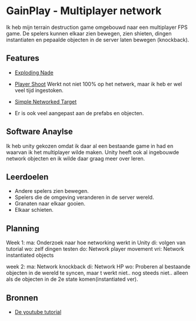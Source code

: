 # GainPlay - Multiplayer network

Ik heb mijn terrain destruction game omgebouwd naar een multiplayer FPS game.
De spelers kunnen elkaar zien bewegen, zien shieten, dingen instantiaten 
en pepaalde objecten in de server laten bewegen (knockback).

## Features

- [Exploding Nade](https://github.com/Yaruno292/networkFps/blob/master/Scripts/Object/NadeExplode.cs)
- [Player Shoot](https://github.com/Yaruno292/networkFps/blob/master/Scripts/Player/PlayerShoot.cs)
  Werkt not niet 100% op het netwerk, maar ik heb er wel veel tijd ingestoken.
- [Simple Networked Target](https://github.com/Yaruno292/networkFps/blob/master/Scripts/Object/Target.cs)

- Er is ook veel aangepast aan de prefabs en objecten.

## Software Anaylse 
Ik heb unity gekozen omdat ik daar al een bestaande game in had
en waarvan ik het multiplayer wilde maken.
Unity heeft ook al ingebouwde network objecten en ik wilde daar graag meer over leren.

## Leerdoelen 
- Andere spelers zien bewegen.
- Spelers die de omgeving veranderen in de server wereld.
- Granaten naar elkaar gooien.
- Elkaar schieten.

## Planning

Week 1:
ma: Onderzoek naar hoe networking werkt in Unity
di: volgen van tutorial
wo: zelf dingen testen
do: Network player movement
vri: Network instantiated objects

week 2:
ma: Network knockback
di: Network HP
wo: Proberen al bestaande objecten in de wereld te syncen, maar t werkt niet..
    nog steeds niet.. alleen als de objecten in de 2e state komen(instantiated ver).

## Bronnen

- [De youtube tutorial](https://www.youtube.com/watch?v=V6wEvT6G92M)
